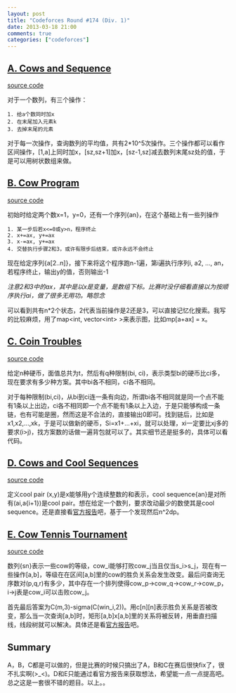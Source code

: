 ```yaml
---
layout: post
title: "Codeforces Round #174 (Div. 1)"
date: 2013-03-18 21:00
comments: true
categories: ["codeforces"]
---
```


[A. Cows and Sequence](http://www.codeforces.com/contest/283/problem/A)
----------------------

[source code](https://github.com/delta4d/AlgoSolution/blob/master/codeforces/174/1/A.cpp)


对于一个数列，有三个操作：

	1. 给a个数同时加x
	2. 在末尾加入元素k
	3. 去掉末尾的元素

对于每一次操作，查询数列的平均值，共有2\*10^5次操作。三个操作都可以看作区间操作，[1,a]上同时加x，[sz,sz+1]加x，[sz-1,sz]减去数列末尾sz处的值，于是可以用树状数组来做。 

[B. Cow Program](http://www.codeforces.com/contest/283/problem/B)
----------------

[source code](https://github.com/delta4d/AlgoSolution/blob/master/codeforces/174/1/B.cpp)

初始时给定两个数x=1，y=0，还有一个序列{an}，在这个基础上有一些列操作

	1. 某一步后若x<=0或y>n，程序终止
	2. x+=ax, y+=ax
	3. x-=ax, y+=ax
	4. 交替执行步骤2和3，或许有限步后结束，或许永远不会终止

现在给定序列{a[2..n]}，接下来将这个程序跑n-1遍，第i遍执行序列i, a2, ..., an，若程序终止，输出y的值，否则输出-1

*注意2和3中的ax，其中是以x是变量，是数组下标。比赛时没仔细看直接以为按顺序执行ai，做了很多无用功。略怨念*

可以看到共有n\*2个状态，2代表当前操作是2还是3，可以直接记忆化搜索。我写的比较麻烦，用了map\<int, vector\<int\> \>来表示图，比如mp[a+ax] = x。

[C. Coin Troubles](http://www.codeforces.com/contest/283/problem/C)
------------------

[source code](https://github.com/delta4d/AlgoSolution/blob/master/codeforces/174/1/C.cpp)

给定n种硬币，面值总共为t，然后有q种限制(bi, ci)，表示类型bi的硬币比ci多，现在要求有多少种方案。其中bi各不相同，ci各不相同。

对于每种限制(bi,ci)，从bi到ci连一条有向边，所谓bi各不相同就是同一个点不能有1条以上出边，ci各不相同即一个点不能有1条以上入边，于是只能够构成一条链，也有可能是圈，然而这是不合法的，直接输出0即可。找到链后，比如是x1,x2,...,xk，于是可以做新的硬币，Si=x1+...+xi，就可以处理，xi一定要比xj多的要求(i>j)，找方案数的话做一遍背包就可以了。其实细节还是挺多的，具体可以看代码。


[D. Cows and Cool Sequences](http://www.codeforces.com/contest/283/problem/D)
----------------------------

[source code](https://github.com/delta4d/AlgoSolution/blob/master/codeforces/174/1/D.cpp)

定义cool pair (x,y)是x能够用y个连续整数的和表示，cool sequence{an}是对所有(ai,a{i+1})是cool pair。想在给定一个数列，要求改动最少的数使其是cool sequence。还是直接看[官方报告](http://www.codeforces.com/blog/entry/7036)吧，基于一个发现然后n^2dp。


[E. Cow Tennis Tournament](http://www.codeforces.com/contest/283/problem/E)
--------------------------

[source code](https://github.com/delta4d/AlgoSolution/blob/master/codeforces/174/1/E.cpp)

数列{sn}表示一些cow的等级，cow\_i能够打败cow\_j当且仅当s\_i>s\_j，现在有一些操作[a,b]，等级在在区间[a,b]里的cow的胜负关系会发生改变。最后问查询无序数对(p,q,r)有多少，其中存在一个排列使得cow\_p->cow\_q->cow\_r->cow\_p，i->j表是cow\_i可以击败cow\_j。

首先最后答案为C(m,3)-sigma(C(win\_i,2))。用c[n][n]表示胜负关系是否被改变，那么当一次查询[a,b]时，矩形[a,b]x[a,b]里的关系将被反转，用垂直扫描线，线段树就可以解决。具体还是看[官方报告](http://www.codeforces.com/blog/entry/7036)吧。

Summary
-------

A，B，C都是可以做的，但是比赛的时候只搞出了A，B和C在赛后很快fix了，很不扎实啊(>\_<)。D和E只能通过看官方报告来获取想法，希望能一点一点提高吧。总之这是一套很不错的题目。以上。。
